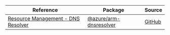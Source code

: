 | Reference | Package | Source |
|---|---|---|
|[Resource Management - DNS Resolver](arm-dnsresolver-readme.md)|[@azure/arm-dnsresolver](https://www.npmjs.com/package/@azure/arm-dnsresolver)|[GitHub](https://github.com/Azure/azure-sdk-for-js/blob/main/sdk/dnsresolver/arm-dnsresolver)|
